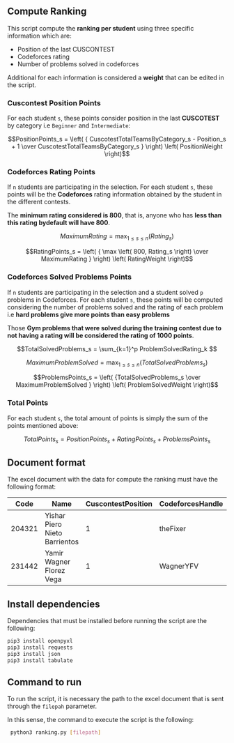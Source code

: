 ## Compute Ranking

This script compute the **ranking per student** using three specific information which are:

- Position of the last CUSCONTEST
- Codeforces rating
- Number of problems solved in codeforces

Additional for each information is considered a **weight** that can be edited in the script.

### Cuscontest Position Points

For each student `s`, these points consider position in the last **CUSCOTEST** by category i.e `Beginner` and `Intermediate`:

```math
PositionPoints_s = \left( { CuscotestTotalTeamsByCategory_s - Position_s + 1 \over CuscotestTotalTeamsByCategory_s }  \right) \left( PositionWeight \right)
```

### Codeforces Rating Points

If `n` students are participating in the selection. For each student `s`, these points will be the **Codeforces** rating information obtained by the student in the different contests.

The **minimum rating considered is 800**, that is, anyone who has **less than this rating bydefault will have 800**. 

```math
MaximumRating = \max_{1 \leq s \leq n} \left( Rating_s \right)
```

```math
RatingPoints_s = \left( { \max \left( 800, Rating_s \right)  \over MaximumRating }  \right) \left( RatingWeight \right)
```

### Codeforces Solved Problems Points

If `n` students are participating in the selection and a student solved `p` problems in Codeforces. For each student `s`, these points will be computed considering the number of problems solved and the rating of each problem i.e **hard problems give more points than easy problems**

Those **Gym problems that were solved during the training contest due to not having a rating will be considered the rating of 1000 points**.

```math
TotalSolvedProblems_s = \sum_{k=1}^p ProblemSolvedRating_k 
```

```math
MaximumProblemSolved = \max_{1 \leq s \leq n} \left( TotalSolvedProblems_s \right)
```

```math
ProblemsPoints_s = \left( {TotalSolvedProblems_s \over MaximumProblemSolved }  \right) \left( ProblemSolvedWeight \right)
```

### Total Points

For each student `s`, the total amount of points is simply the sum of the points mentioned above:

```math
TotalPoints_s = PositionPoints_s + RatingPoints_s + ProblemsPoints_s
```

## Document format

The excel document with the data for compute the ranking must have the following format:

| Code | Name | CuscontestPosition | CodeforcesHandle | Team | Category |
| ------------- | ------------- | ------------- | ------------- | ------------- | ------------- |
| 204321 | Yishar Piero Nieto Barrientos | 1 | theFixer | Pancito | Intermediate |
| 231442 | Yamir Wagner Florez Vega | 1 | WagnerYFV | Net team  | Beginner |

## Install dependencies

Dependencies that must be installed before running the script are the following:

```bash
pip3 install openpyxl
pip3 install requests
pip3 install json
pip3 install tabulate
```

## Command to run

To run the script, it is necessary the path to the excel document that is sent through the `filepah` parameter. 

In this sense, the command to execute the script is the following:

``` bash
 python3 ranking.py [filepath]
```
